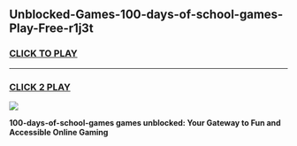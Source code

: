 
## Unblocked-Games-100-days-of-school-games-Play-Free-r1j3t
<h3>
<a href="https://premium76.site?title=100-days-of-school-games&ref=09A">CLICK TO PLAY</a></h3>
<hr>

<h3>
<a href="https://premium76.site?title=100-days-of-school-games&ref=09A">CLICK 2 PLAY</a>
  
</h3>

<a href="https://premium76.site?title=100-days-of-school-games&ref=09A"><img src="https://clearcache.store/games.png"></a>


**100-days-of-school-games games unblocked: Your Gateway to Fun and Accessible Online Gaming**
